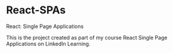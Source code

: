 # React-SPAs
React: Single Page Applications

This is the project created as part of my course React Single Page Applications on LinkedIn Learning.